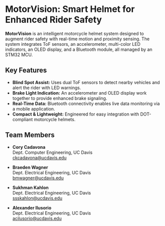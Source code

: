 # MotorVision: Smart Helmet for Enhanced Rider Safety

**MotorVision** is an intelligent motorcycle helmet system designed to augment rider safety with real-time motion and proximity sensing. The system integrates ToF sensors, an accelerometer, multi-color LED indicators, an OLED display, and a Bluetooth module, all managed by an STM32 MCU.

## Key Features
- **Blind Spot Assist:** Uses dual ToF sensors to detect nearby vehicles and alert the rider with LED warnings.
- **Brake Light Indication:** An accelerometer and OLED display work together to provide enhanced brake signaling.
- **Real-Time Data:** Bluetooth connectivity enables live data monitoring via a mobile application.
- **Compact & Lightweight:** Engineered for easy integration with DOT-compliant motorcycle helmets.

## Team Members

- **Cory Cadavona**  
  Dept. Computer Engineering, UC Davis  
  [ckcadavona@ucdavis.edu](mailto:ckcadavona@ucdavis.edu)

- **Braeden Wagner**  
  Dept. Electrical Engineering, UC Davis  
  [bmwagner@ucdavis.edu](mailto:bmwagner@ucdavis.edu)

- **Sukhman Kahlon**  
  Dept. Electrical Engineering, UC Davis  
  [ssskahlon@ucdavis.edu](mailto:ssskahlon@ucdavis.edu)

- **Alexander Ilusorio**  
  Dept. Electrical Engineering, UC Davis  
  [acilusorio@ucdavis.edu](mailto:acilusorio@ucdavis.edu)
